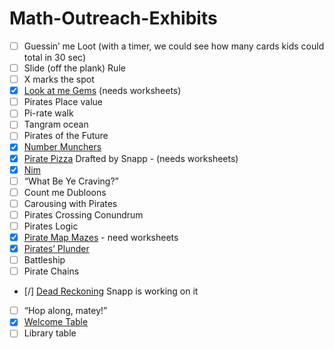 # Math-Outreach-Exhibits

- [ ] Guessin’ me Loot  (with a timer, we could see how many cards kids could total in 30 sec)
- [ ] Slide (off the plank) Rule
- [ ] X marks the spot
- [x] [Look at me Gems](./eulerCharacteristic) (needs worksheets)
- [ ] Pirates Place value
- [ ] Pi-rate walk
- [ ] Tangram ocean
- [ ] Pirates of the Future
- [X] [Number Munchers](./videoGames)
- [x] [Pirate Pizza](./pizza) Drafted by Snapp - (needs worksheets)
- [X] [Nim](./nim)
- [ ] “What Be Ye Craving?”
- [ ] Count me Dubloons
- [ ] Carousing with Pirates
- [ ] Pirates Crossing Conundrum
- [ ] Pirates Logic
- [X] [Pirate Map Mazes](./mazes) - need worksheets
- [X] [Pirates’ Plunder](./towersOfHanoi)
- [ ] Battleship
- [ ] Pirate Chains
- [/] [Dead Reckoning](./deadRecoking) Snapp is working on it
- [ ] “Hop along, matey!”
- [X] [Welcome Table](./welcomeTable)
- [ ] Library table
